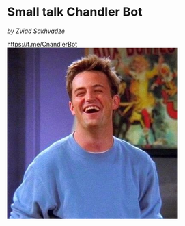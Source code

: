 # Small talk Chandler Bot
*by Zviad Sakhvadze*

https://t.me/CnandlerBot
![](https://github.com/Zviad1990/ChandlerBot/blob/master/BadaBing.jpg?raw=true)
